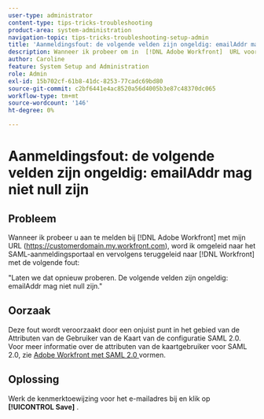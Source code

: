 ```yaml
---
user-type: administrator
content-type: tips-tricks-troubleshooting
product-area: system-administration
navigation-topic: tips-tricks-troubleshooting-setup-admin
title: 'Aanmeldingsfout: de volgende velden zijn ongeldig: emailAddr mag niet null zijn'
description: Wanneer ik probeer om in  [!DNL Adobe Workfront]  URL voor mijn domein te registreren, ben ik opnieuw gericht aan het login van SAML portaal en dan terug naar  [!DNL Workfront]  met een fout die zeggen dat het gebied emailAddr niet ongeldig kan zijn.
author: Caroline
feature: System Setup and Administration
role: Admin
exl-id: 15b702cf-61b8-41dc-8253-77cadc69bd80
source-git-commit: c2bf6441e4ac8520a56d4005b3e87c48370dc065
workflow-type: tm+mt
source-wordcount: '146'
ht-degree: 0%

---
```


# Aanmeldingsfout: de volgende velden zijn ongeldig: emailAddr mag niet null zijn

## Probleem

Wanneer ik probeer u aan te melden bij [!DNL Adobe Workfront] met mijn URL (https://customerdomain.my.workfront.com), word ik omgeleid naar het SAML-aanmeldingsportaal en vervolgens teruggeleid naar [!DNL Workfront] met de volgende fout:

&quot;Laten we dat opnieuw proberen. De volgende velden zijn ongeldig: emailAddr mag niet null zijn.&quot;

## Oorzaak

Deze fout wordt veroorzaakt door een onjuist punt in het gebied van de Attributen van de Gebruiker van de Kaart van de configuratie SAML 2.0. Voor meer informatie over de attributen van de kaartgebruiker voor SAML 2.0, zie [ Adobe Workfront met SAML 2.0 ](../../administration-and-setup/add-users/single-sign-on/configure-workfront-saml-2.md) vormen.

## Oplossing

Werk de kenmerktoewijzing voor het e-mailadres bij en klik op **[!UICONTROL Save]** .
